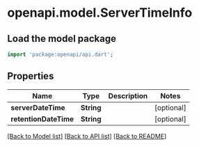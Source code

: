# openapi.model.ServerTimeInfo

## Load the model package
```dart
import 'package:openapi/api.dart';
```

## Properties
Name | Type | Description | Notes
------------ | ------------- | ------------- | -------------
**serverDateTime** | **String** |  | [optional] 
**retentionDateTime** | **String** |  | [optional] 

[[Back to Model list]](../README.md#documentation-for-models) [[Back to API list]](../README.md#documentation-for-api-endpoints) [[Back to README]](../README.md)


